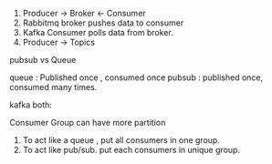 1. Producer -> Broker <- Consumer
2. Rabbitmq broker pushes data to consumer
3. Kafka Consumer polls data from broker.
4. Producer -> Topics

pubsub vs Queue

queue : Published once , consumed once
pubsub : published once, consumed many times.

kafka both:

Consumer Group can have more partition

1. To act like a queue , put all consumers in one group.
2. To act like pub/sub. put each consumers in unique group.
